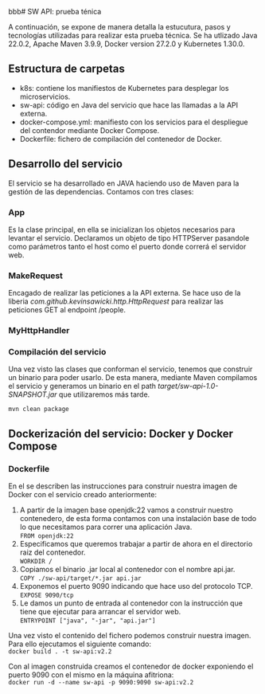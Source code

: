bbb# SW API: prueba ténica

A continuación, se expone de manera detalla la estucutura, pasos y tecnologías utilizadas para realizar esta prueba técnica. 
Se ha utlizado Java 22.0.2, Apache Maven 3.9.9, Docker version 27.2.0 y Kubernetes 1.30.0.

## Estructura de carpetas

- k8s: contiene los manifiestos de Kubernetes para desplegar los microservicios.
- sw-api: código en Java del servicio que hace las llamadas a la API externa.
- docker-compose.yml: manifiesto con los servicios para el despliegue del contendor mediante Docker Compose.
- Dockerfile: fichero de compilación del contenedor de Docker.

## Desarrollo del servicio
El servicio se ha desarrollado en JAVA haciendo uso de Maven para la gestión de las dependencias.
Contamos con tres clases:

### App
Es la clase principal, en ella se inicializan los objetos necesarios para levantar el servicio.
Declaramos un objeto de tipo HTTPServer pasandole como parámetros tanto el host como el puerto donde correrá el servidor web.

### MakeRequest
Encagado de realizar las peticiones a la API externa. Se hace uso de la liberia *com.github.kevinsawicki.http.HttpRequest* para realizar las peticiones GET al endpoint /people.

### MyHttpHandler

### Compilación del servicio
Una vez visto las clases que conforman el servicio, tenemos que construir un binario para poder usarlo.
De esta manera, mediante Maven compilamos el servicio y generamos un binario en el path *target/sw-api-1.0-SNAPSHOT.jar* que utilizaremos más tarde.</br>

`mvn clean package`


## Dockerización del servicio: Docker y Docker Compose
### Dockerfile
En el se describen las instrucciones para construir nuestra imagen de Docker con el servicio creado anteriormente:

1. A partir de la imagen base openjdk:22 vamos a construir nuestro contenedero, de esta forma contamos con una instalación base de todo lo que necesitamos para correr una aplicación Java. </br>
`FROM openjdk:22`
2. Especificamos que queremos trabajar a partir de ahora en el directorio raiz del contenedor. </br>
`WORKDIR /`
3. Copiamos el binario .jar local al contenedor con el nombre api.jar. </br>
`COPY ./sw-api/target/*.jar api.jar`
4. Exponemos el puerto 9090 indicando que hace uso del protocolo TCP. </br>
`EXPOSE 9090/tcp`
5. Le damos un punto de entrada al contenedor con la instrucción que tiene que ejecutar para arrancar el servidor web.</br>
`ENTRYPOINT ["java", "-jar", "api.jar"]`

Una vez visto el contenido del fichero podemos construir nuestra imagen. Para ello ejecutamos el siguiente comando: </br>
`docker build . -t sw-api:v2.2`

Con al imagen construida creamos el contenedor de docker exponiendo el puerto 9090 con el mismo en la máquina afitriona:</br>
`docker run -d --name sw-api -p 9090:9090 sw-api:v2.2`